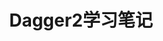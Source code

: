 ---
layout: post
title: Dagger2学习笔记
category: Android
tags: Android
keywords: Android
description: 
---